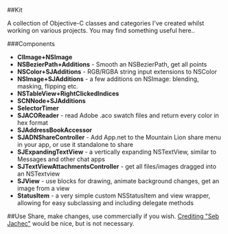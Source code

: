 ##Kit

A collection of Objective-C classes and categories I've created whilst working on various projects. You may find something useful here..

###Components

* **CIImage+NSImage**
* **NSBezierPath+Additions** - Smooth an NSBezierPath, get all points
* **NSColor+SJAdditions** - RGB/RGBA string input extensions to NSColor
* **NSImage+SJAdditions** - a few additions on NSImage: blending, masking, flipping etc.
* **NSTableView+RightClickedIndices**
* **SCNNode+SJAdditions**
* **SelectorTimer**
* **SJACOReader** - read Adobe .aco swatch files and return every color in hex format
* **SJAddressBookAccessor**
* **SJADNShareController** - Add App.net to the Mountain Lion share menu in your app, or use it standalone to share
* **SJExpandingTextView** - a vertically expanding NSTextView, similar to Messages and other chat apps
* **SJTextViewAttachmentsController** - get all files/images dragged into an NSTextview
* **SJView** - use blocks for drawing, animate background changes, get an image from a view
* **StatusItem** - a very simple custom NSStatusItem and view wrapper, allowing for easy subclassing and including delegate methods

##Use
Share, make changes, use commercially if you wish. [Crediting "Seb Jachec"](https://sebj.me) would be nice, but is not necessary.
